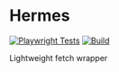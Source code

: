 # Hermes

[![Playwright Tests](https://github.com/bakerweb/hermes/actions/workflows/playwright.yml/badge.svg)](https://github.com/bakerweb/hermes/actions/workflows/playwright.yml) [![Build](https://github.com/bakerweb/hermes/actions/workflows/node.js.yml/badge.svg)](https://github.com/bakerweb/hermes/actions/workflows/node.js.yml)

Lightweight fetch wrapper
